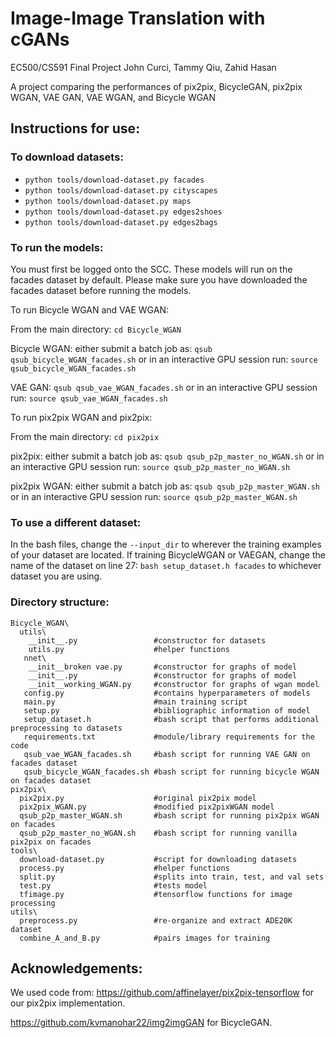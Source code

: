 # Image-Image Translation with cGANs
EC500/CS591 Final Project
John Curci, Tammy Qiu, Zahid Hasan

A project comparing the performances of pix2pix, BicycleGAN, pix2pix WGAN, VAE GAN, VAE WGAN, and Bicycle WGAN


## Instructions for use:
### To download datasets:
  - `python tools/download-dataset.py facades`
  - `python tools/download-dataset.py cityscapes`
  - `python tools/download-dataset.py maps`
  - `python tools/download-dataset.py edges2shoes`
  - `python tools/download-dataset.py edges2bags`  
  
 ### To run the models:
 
You must first be logged onto the SCC. These models will run on the facades dataset by default. Please make sure you have downloaded the facades dataset before running the models. 

To run Bicycle WGAN and VAE WGAN:
 
 From the main directory: `cd Bicycle_WGAN`
 
Bicycle WGAN: either submit a batch job as: `qsub qsub_bicycle_WGAN_facades.sh` or in an interactive GPU session run: `source qsub_bicycle_WGAN_facades.sh`

VAE GAN: `qsub qsub_vae_WGAN_facades.sh` or in an interactive GPU session run: `source qsub_vae_WGAN_facades.sh`

To run pix2pix WGAN and pix2pix:

From the main directory: `cd pix2pix`

pix2pix: either submit a batch job as: `qsub qsub_p2p_master_no_WGAN.sh` or in an interactive GPU session run: `source qsub_p2p_master_no_WGAN.sh`

pix2pix WGAN: either submit a batch job as: `qsub qsub_p2p_master_WGAN.sh` or in an interactive GPU session run: `source qsub_p2p_master_WGAN.sh`

### To use a different dataset:

In the bash files, change the `--input_dir` to wherever the training examples of your dataset are located. If training BicycleWGAN or VAEGAN, change the name of the dataset on line 27: `bash setup_dataset.h facades` to whichever dataset you are using.

### Directory structure:
```
Bicycle_WGAN\
  utils\
    __init__.py                 #constructor for datasets
    utils.py                    #helper functions
   nnet\
    __init__broken vae.py       #constructor for graphs of model
    __init__.py                 #constructor for graphs of model
    __init__working_WGAN.py     #constructor for graphs of wgan model
   config.py                    #contains hyperparameters of models
   main.py                      #main training script
   setup.py                     #bibliographic information of model
   setup_dataset.h              #bash script that performs additional preprocessing to datasets
   requirements.txt             #module/library requirements for the code
   qsub_vae_WGAN_facades.sh     #bash script for running VAE GAN on facades dataset
   qsub_bicycle_WGAN_facades.sh #bash script for running bicycle WGAN on facades dataset
pix2pix\
  pix2pix.py                    #original pix2pix model
  pix2pix_WGAN.py               #modified pix2pixWGAN model
  qsub_p2p_master_WGAN.sh       #bash script for running pix2pix WGAN on facades
  qsub_p2p_master_no_WGAN.sh    #bash script for running vanilla pix2pix on facades
tools\
  download-dataset.py           #script for downloading datasets
  process.py                    #helper functions
  split.py                      #splits into train, test, and val sets
  test.py                       #tests model
  tfimage.py                    #tensorflow functions for image processing
utils\
  preprocess.py                 #re-organize and extract ADE20K dataset
  combine_A_and_B.py            #pairs images for training
```

## Acknowledgements:
We used code from: https://github.com/affinelayer/pix2pix-tensorflow for our pix2pix implementation. 

https://github.com/kvmanohar22/img2imgGAN for BicycleGAN.




